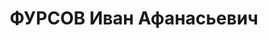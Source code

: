 ---
title: ФУРСОВ Иван Афанасьевич
description: "Род. в 1914, Воронежская обл., Добровский р-н, с. Липовка, русский,\
  \ обр.: среднее, б/п. Проживал: Томск. ТЭЭТ, студент 2-го курса \n  Арестован 29.06.1937.\
  \ Обв.: к-р троцкистская организация. Приговор: 04.06.1938 – ВМН. Расстрелян 04.06.1938.\
  \ \n  Реабилитирован 08.1958"
---